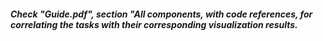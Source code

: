 ##### Check "Guide.pdf", section "All components, with code references, for correlating the tasks with their corresponding visualization results. ####
